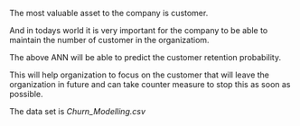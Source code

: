 The most valuable asset to the company is customer.

And in todays world it is very important for the company to be able to maintain the number of customer in the organizatiom.

The above ANN will be able to predict the customer retention probability.

This will help organization to focus on the customer that will leave the organization in future and can take counter measure to stop this as soon as possible.

The data set is *Churn_Modelling.csv*

